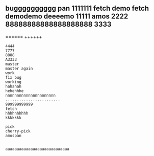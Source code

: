 bugggggggggg
pan
1111111
fetch demo
fetch demodemo
deeeemo
11111
amos
2222
88888888888888888888
3333
-------
======
++++++
~~~~
4444
7777
8888
A3333
master
master again
work
fix bug
working
hahahah
hehehhhe
nnnnnnnnnnnnnnnnnnnnnn
........................
999999999999
fetch
hhhhhhhhhh
kkkkkkk

pick
cherry-pick
amospan


aaaaaaaaaaaaaaaaaaaaaaaaaaaa
